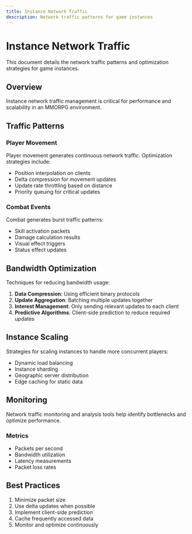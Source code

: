 ```yaml
---
title: Instance Network Traffic
description: Network traffic patterns for game instances
---
```


# Instance Network Traffic

This document details the network traffic patterns and optimization strategies for game instances.

## Overview

Instance network traffic management is critical for performance and scalability in an MMORPG environment.

## Traffic Patterns

### Player Movement

Player movement generates continuous network traffic. Optimization strategies include:

- Position interpolation on clients
- Delta compression for movement updates
- Update rate throttling based on distance
- Priority queuing for critical updates

### Combat Events

Combat generates burst traffic patterns:

- Skill activation packets
- Damage calculation results
- Visual effect triggers
- Status effect updates

## Bandwidth Optimization

Techniques for reducing bandwidth usage:

1. **Data Compression**: Using efficient binary protocols
2. **Update Aggregation**: Batching multiple updates together
3. **Interest Management**: Only sending relevant updates to each client
4. **Predictive Algorithms**: Client-side prediction to reduce required updates

## Instance Scaling

Strategies for scaling instances to handle more concurrent players:

- Dynamic load balancing
- Instance sharding
- Geographic server distribution
- Edge caching for static data

## Monitoring

Network traffic monitoring and analysis tools help identify bottlenecks and optimize performance.

### Metrics

- Packets per second
- Bandwidth utilization
- Latency measurements
- Packet loss rates

## Best Practices

1. Minimize packet size
2. Use delta updates when possible
3. Implement client-side prediction
4. Cache frequently accessed data
5. Monitor and optimize continuously
